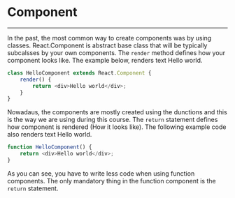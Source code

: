 # Component

---

In the past, the most common way to create components was by using classes. React.Component is abstract base class that will be typically subcalsses by your own components. The `render` method defines how your component looks like. The example below, renders text Hello world.

```javascript
class HelloComponent extends React.Component {
	render() {
		return <div>Hello world</div>;
	}
}
```

Nowadaus, the components are mostly created using the dunctions and this is the way we are using during this course. The `return` statement defines how component is rendered (How it looks like). The following example code also renders text Hello world.

```javascript
function HelloComponent() {
	return <div>Hello world</div>;
}
```

As you can see, you have to write less code when using function components. The only mandatory thing in the function component is the `return` statement.
